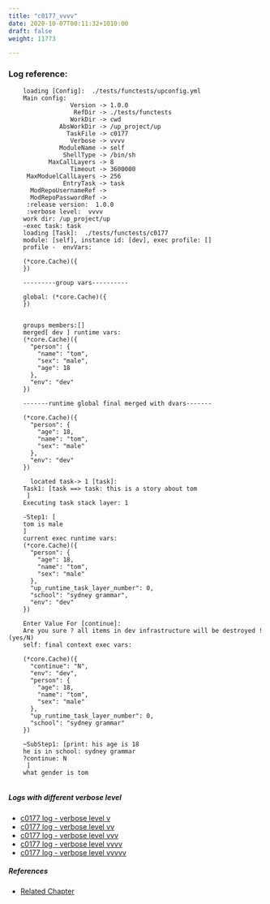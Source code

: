 ```yaml
---
title: "c0177_vvvv"
date: 2020-10-07T00:11:32+1010:00
draft: false
weight: 11773

---
```


### Log reference: <no value>

```
    loading [Config]:  ./tests/functests/upconfig.yml
    Main config:
                 Version -> 1.0.0
                  RefDir -> ./tests/functests
                 WorkDir -> cwd
              AbsWorkDir -> /up_project/up
                TaskFile -> c0177
                 Verbose -> vvvv
              ModuleName -> self
               ShellType -> /bin/sh
           MaxCallLayers -> 8
                 Timeout -> 3600000
     MaxModuelCallLayers -> 256
               EntryTask -> task
      ModRepoUsernameRef -> 
      ModRepoPasswordRef -> 
     :release version:  1.0.0
     :verbose level:  vvvv
    work dir: /up_project/up
    -exec task: task
    loading [Task]:  ./tests/functests/c0177
    module: [self], instance id: [dev], exec profile: []
    profile -  envVars:
    
    (*core.Cache)({
    })
    
    ---------group vars----------
    
    global: (*core.Cache)({
    })
    
    
    groups members:[]
    merged[ dev ] runtime vars:
    (*core.Cache)({
      "person": {
        "name": "tom",
        "sex": "male",
        "age": 18
      },
      "env": "dev"
    })
    
    -------runtime global final merged with dvars-------
    
    (*core.Cache)({
      "person": {
        "age": 18,
        "name": "tom",
        "sex": "male"
      },
      "env": "dev"
    })
    
      located task-> 1 [task]: 
    Task1: [task ==> task: this is a story about tom
     ]
    Executing task stack layer: 1
    
    -Step1: [
    tom is male
    ]
    current exec runtime vars:
    (*core.Cache)({
      "person": {
        "age": 18,
        "name": "tom",
        "sex": "male"
      },
      "up_runtime_task_layer_number": 0,
      "school": "sydney grammar",
      "env": "dev"
    })
    
    Enter Value For [continue]: 
    Are you sure ? all items in dev infrastructure will be destroyed ! (yes/N)
    self: final context exec vars:
    
    (*core.Cache)({
      "continue": "N",
      "env": "dev",
      "person": {
        "age": 18,
        "name": "tom",
        "sex": "male"
      },
      "up_runtime_task_layer_number": 0,
      "school": "sydney grammar"
    })
    
    ~SubStep1: [print: his age is 18
    he is in school: sydney grammar
    ?continue: N
     ]
    what gender is tom
    
```

##### Logs with different verbose level
* [c0177 log - verbose level v](../../logs/c0177_v)
* [c0177 log - verbose level vv](../../logs/c0177_vv)
* [c0177 log - verbose level vvv](../../logs/c0177_vvv)
* [c0177 log - verbose level vvvv](../../logs/c0177_vvvv)
* [c0177 log - verbose level vvvvv](../../logs/c0177_vvvvv)

##### References
* [Related Chapter](../../vars/c0177)
